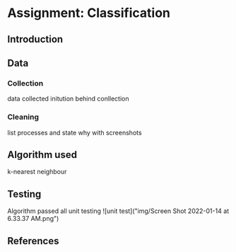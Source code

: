 # Assignment: Classification

## Introduction

## Data

### Collection

data collected
initution behind conllection

### Cleaning

list processes and state why with screenshots

## Algorithm used

k-nearest neighbour

## Testing

Algorithm passed all unit testing
![unit test]("img/Screen Shot 2022-01-14 at 6.33.37 AM.png")

## References
